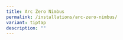 ```yaml
---
title: Arc Zero Nimbus
permalink: /installations/arc-zero-nimbus/
variant: tiptap
description: ""
---
```

<p></p>